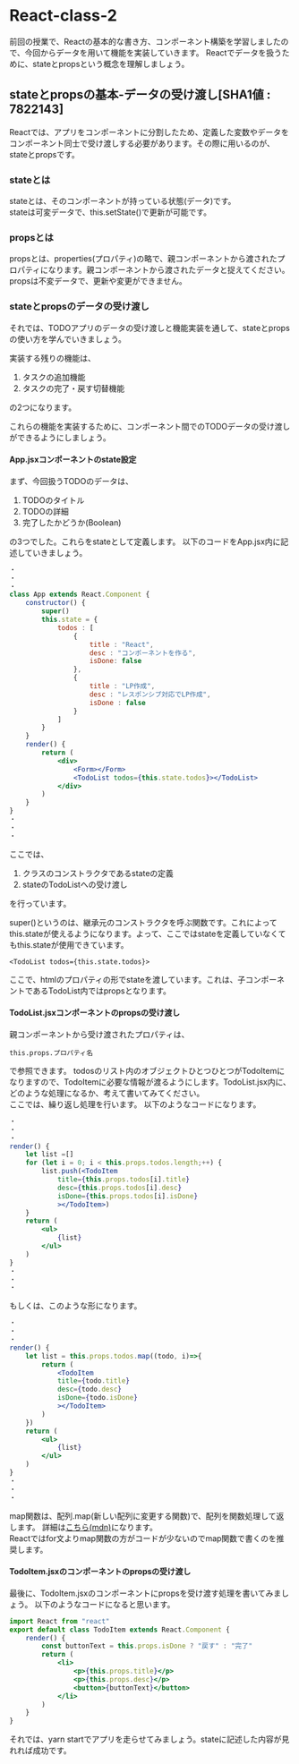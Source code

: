 # React-class-2
前回の授業で、Reactの基本的な書き方、コンポーネント構築を学習しましたので、今回からデータを用いて機能を実装していきます。
Reactでデータを扱うために、stateとpropsという概念を理解しましょう。

## stateとpropsの基本-データの受け渡し[SHA1値 : 7822143]
Reactでは、アプリをコンポーネントに分割したため、定義した変数やデータをコンポーネント同士で受け渡しする必要があります。その際に用いるのが、stateとpropsです。

### stateとは
stateとは、そのコンポーネントが持っている状態(データ)です。
<br>
stateは可変データで、this.setState()で更新が可能です。

### propsとは
propsとは、properties(プロパティ)の略で、親コンポーネントから渡されたプロパティになります。親コンポーネントから渡されたデータと捉えてください。
<br>
propsは不変データで、更新や変更ができません。

### stateとpropsのデータの受け渡し
それでは、TODOアプリのデータの受け渡しと機能実装を通して、stateとpropsの使い方を学んでいきましょう。

実装する残りの機能は、

1. タスクの追加機能
1. タスクの完了・戻す切替機能

の2つになります。

これらの機能を実装するために、コンポーネント間でのTODOデータの受け渡しができるようにしましょう。

#### App.jsxコンポーネントのstate設定
まず、今回扱うTODOのデータは、

1. TODOのタイトル
1. TODOの詳細
1. 完了したかどうか(Boolean)

の3つでした。これらをstateとして定義します。
以下のコードをApp.jsx内に記述していきましょう。
```js:App.jsx
・
・
・
class App extends React.Component {
	constructor() {
		super()
		this.state = {
			todos : [
				{
					title : "React",
					desc : "コンポーネントを作る",
					isDone: false
				},
				{
					title : "LP作成",
					desc : "レスポンシブ対応でLP作成",
					isDone : false
				}
			]
		}
	}
	render() {
		return (
	  		<div>
				<Form></Form>
				<TodoList todos={this.state.todos}></TodoList>
	  		</div>
		)
  	}
}
・
・
・
```
ここでは、

1. クラスのコンストラクタであるstateの定義
1. stateのTodoListへの受け渡し

を行っています。

super()というのは、継承元のコンストラクタを呼ぶ関数です。これによってthis.stateが使えるようになります。よって、ここではstateを定義していなくてもthis.stateが使用できています。

```
<TodoList todos={this.state.todos}>
```

ここで、htmlのプロパティの形でstateを渡しています。これは、子コンポーネントであるTodoList内ではpropsとなります。

#### TodoList.jsxコンポーネントのpropsの受け渡し
親コンポーネントから受け渡されたプロパティは、
```
this.props.プロパティ名
```
で参照できます。
todosのリスト内のオブジェクトひとつひとつがTodoItemになりますので、TodoItemに必要な情報が渡るようにします。TodoList.jsx内に、どのような処理になるか、考えて書いてみてください。
<br>
ここでは、繰り返し処理を行います。
以下のようなコードになります。

```js:TodoList.jsx
・
・
・
render() {
    let list =[]
    for (let i = 0; i < this.props.todos.length;++) {
        list.push(<TodoItem 
            title={this.props.todos[i].title}
            desc={this.props.todos[i].desc}
            isDone={this.props.todos[i].isDone}
            ></TodoItem>)
    }
    return (
        <ul>
            {list}
        </ul>
    )
}
・
・
・
```
もしくは、このような形になります。

```js:TodoList.jsx
・
・
・
render() {
    let list = this.props.todos.map((todo, i)=>{
        return (
            <TodoItem
            title={todo.title}
            desc={todo.desc}
            isDone={todo.isDone}
            ></TodoItem>
        )
    })
    return (
        <ul>
            {list}
        </ul>
    )
}
・
・
・
```
map関数は、配列.map(新しい配列に変更する関数)で、配列を関数処理して返します。
詳細は[こちら(mdn)](https://developer.mozilla.org/ja/docs/Web/JavaScript/Reference/Global_Objects/Array/map)になります。<br>
Reactではfor文よりmap関数の方がコードが少ないのでmap関数で書くのを推奨します。

#### TodoItem.jsxのコンポーネントのpropsの受け渡し
最後に、TodoItem.jsxのコンポーネントにpropsを受け渡す処理を書いてみましょう。
以下のようなコードになると思います。
```js:TodoItem.jsx
import React from "react"
export default class TodoItem extends React.Component {
    render() {
        const buttonText = this.props.isDone ? "戻す" : "完了" 
        return (
            <li>
                <p>{this.props.title}</p>
                <p>{this.props.desc}</p>
                <button>{buttonText}</button>
            </li>
        )
    }
}
```

それでは、yarn startでアプリを走らせてみましょう。stateに記述した内容が見れれば成功です。
